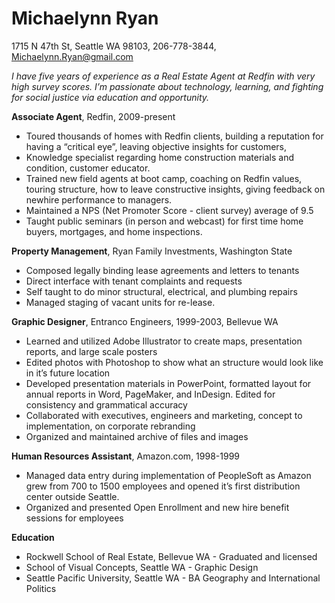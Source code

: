 
# Michaelynn Ryan
  1715 N 47th St, Seattle WA 98103, 206-778-3844, Michaelynn.Ryan@gmail.com

*I have five years of experience as a Real Estate Agent at Redfin with very high survey scores. I’m passionate about technology, learning, and fighting for social justice via education and opportunity.*      


__Associate Agent__, Redfin, 2009-present
  * Toured thousands of homes with Redfin clients, building a reputation for having a “critical eye”, leaving objective insights for customers, 
  * Knowledge specialist regarding home construction materials and condition, customer educator.
  * Trained new field agents at boot camp, coaching on Redfin values, touring structure, how to leave constructive insights, giving feedback on newhire performance to managers.
  * Maintained a NPS (Net Promoter Score - client survey) average of 9.5 
  * Taught public seminars (in person and webcast) for first time home buyers, mortgages, and home inspections.

__Property Management__, Ryan Family Investments, Washington State
  * Composed legally binding lease agreements and letters to tenants
  * Direct interface with tenant complaints and requests
  * Self taught to do minor structural, electrical, and plumbing repairs
  * Managed staging of vacant units for re-lease.

__Graphic Designer__, Entranco Engineers, 1999-2003, Bellevue WA
  * Learned and utilized Adobe Illustrator to create maps, presentation reports, and large scale posters
  * Edited photos with Photoshop to show what an structure would look like in it’s future location
  * Developed presentation materials in PowerPoint, formatted layout for annual reports in Word, PageMaker, and InDesign. Edited for consistency and grammatical accuracy
  * Collaborated with executives, engineers and marketing, concept to implementation, on corporate rebranding
  * Organized and maintained archive of files and images

__Human Resources Assistant__, Amazon.com, 1998-1999

  * Managed data entry during implementation of PeopleSoft as Amazon grew from 700 to 1500 employees and opened it’s first distribution center outside Seattle.
  * Organized and presented Open Enrollment and new hire benefit sessions for employees

__Education__
  * Rockwell School of Real Estate, Bellevue WA  -  Graduated and licensed
  * School of Visual Concepts, Seattle WA  -  Graphic Design
  * Seattle Pacific University, Seattle WA  -  BA Geography and International Politics



